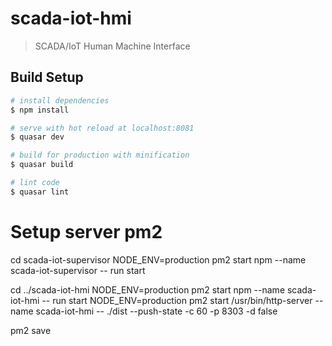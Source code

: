 # scada-iot-hmi

> SCADA/IoT Human Machine Interface

## Build Setup

``` bash
# install dependencies
$ npm install

# serve with hot reload at localhost:8081
$ quasar dev

# build for production with minification
$ quasar build

# lint code
$ quasar lint
```

# Setup server pm2
cd scada-iot-supervisor
NODE_ENV=production pm2 start npm --name scada-iot-supervisor -- run start

cd ../scada-iot-hmi
NODE_ENV=production pm2 start npm --name scada-iot-hmi -- run start
NODE_ENV=production pm2 start /usr/bin/http-server --name scada-iot-hmi -- ./dist --push-state -c 60 -p 8303 -d false

pm2 save
